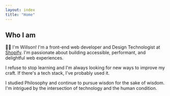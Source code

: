 ```yaml
---
layout: index
title: "Home"
---
```


## Who I am

🙋‍♂️ I'm Willson! I'm a front-end web developer and Design Technologist at [Shopify](https://shopify.com). I'm passionate about building accessible, performant, and delightful web experiences.

I refuse to stop learning and I'm always looking for new ways to improve my craft. If there's a tech stack, I've probably used it. 

I studied Philosophy and continue to pursue wisdon for the sake of wisdom. I'm intrigued by the intersection of technology and the human condition. 

